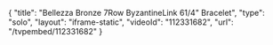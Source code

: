 {
    "title": "Bellezza Bronze 7Row ByzantineLink 61\/4\" Bracelet",
    "type": "solo",
    "layout": "iframe-static",
    "videoId": "112331682",
    "url": "\/tvpembed\/112331682"
}